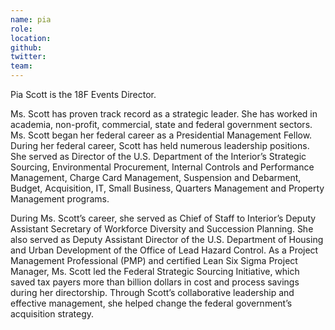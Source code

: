 ```yaml
---
name: pia
role:
location:
github:
twitter:
team:
---
```


Pia Scott is the 18F Events Director.

Ms. Scott has proven track record as a strategic leader.  She has worked in academia, non-profit, commercial, state and federal government sectors.  Ms. Scott began her federal career as a Presidential Management Fellow.  During her federal career, Scott has held numerous leadership positions.  She served as Director of the U.S. Department of the Interior’s Strategic Sourcing, Environmental Procurement, Internal Controls and Performance Management, Charge Card Management, Suspension and Debarment, Budget, Acquisition, IT, Small Business, Quarters Management and Property Management programs.  

During Ms. Scott’s career, she served as Chief of Staff to Interior’s Deputy Assistant Secretary of Workforce Diversity and Succession Planning.  She also served as Deputy Assistant Director of the U.S. Department of Housing and Urban Development of the Office of Lead Hazard Control.
As a Project Management Professional (PMP) and certified Lean Six Sigma Project Manager, Ms. Scott led the Federal Strategic Sourcing Initiative, which saved tax payers more than billion dollars in cost and process savings during her directorship.  Through Scott’s collaborative leadership and effective management, she helped change the federal government’s acquisition strategy. 
